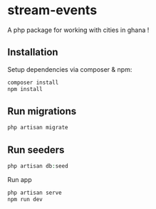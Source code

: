 # stream-events

A php package for working with cities in ghana !

## Installation

Setup dependencies via composer & npm:

```bash
composer install
npm install
```

## Run migrations

``` php
php artisan migrate
```

## Run seeders
``` php
php artisan db:seed
```

Run app
``` php
php artisan serve
npm run dev
```
